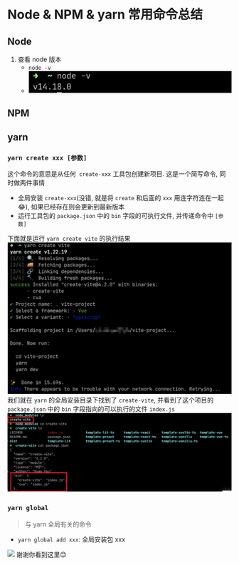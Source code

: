 # Node & NPM & yarn 常用命令总结

## Node
1. 查看 node 版本
    - `node -v`
    - ![](../image/Snipaste_2023-03-23_21-59-29.png)

## NPM

## yarn
### `yarn create xxx [参数]`
这个命令的意思是从任何` create-xxx` 工具包创建新项目. 这是一个简写命令, 同时做两件事情
- 全局安装 `create-xxx`(没错, 就是将 `create` 和后面的 `xxx` 用连字符连在一起😂), 如果已经存在则会更新到最新版本
- 运行工具包的 `package.json` 中的 `bin` 字段的可执行文件, 并传递命令中 `[参数]`

下面就是运行 `yarn create vite` 的执行结果
![](../image/Snipaste_2023-03-25_21-36-30.png)
我们就在 `yarn` 的全局安装目录下找到了 `create-vite`, 并看到了这个项目的 `package.json` 中的 `bin` 字段指向的可以执行的文件 `index.js`
![](../image/Snipaste_2023-03-25_21-49-55.png)
### `yarn global`
> 与 yarn 全局有关的命令
- `yarn global add xxx`: 全局安装包 xxx


![](../image/)
谢谢你看到这里😊

